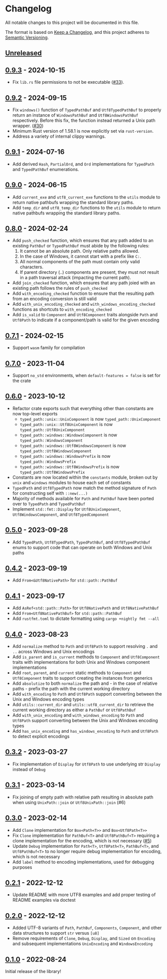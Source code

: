 # Changelog

All notable changes to this project will be documented in this file.

The format is based on [Keep a Changelog](https://keepachangelog.com/en/1.0.0/),
and this project adheres to [Semantic Versioning](https://semver.org/spec/v2.0.0.html).

## [Unreleased]

## [0.9.3] - 2024-10-15

* Fix `lib.rs` file permissions to not be executable
  ([#33](https://github.com/chipsenkbeil/typed-path/pull/33)).

## [0.9.2] - 2024-09-15

* Fix `windows()` function of `TypedPathBuf` and `Utf8TypedPathBuf` to properly
  return an instance of `WindowsPathBuf` and `Utf8WindowsPathBuf` respectively.
  Before this fix, the function instead returned a Unix path wrapper.
  ([#30](https://github.com/chipsenkbeil/typed-path/pull/30))
* Minimum Rust version of 1.58.1 is now explicitly set via `rust-version`.
* Address a variety of internal clippy warnings.

## [0.9.1] - 2024-07-16

* Add derived `Hash`, `PartialOrd`, and `Ord` implementations for `TypedPath` and `TypedPathBuf` enumerations.

## [0.9.0] - 2024-06-15

* Add `current_exe` and `utf8_current_exe` functions to the `utils` module to return native pathbufs wrapping the standard library paths.
* Add `temp_dir` and `utf8_temp_dir` functions to the `utils` module to return native pathbufs wrapping the standard library paths.

## [0.8.0] - 2024-02-24

* Add `push_checked` function, which ensures that any path added to an existing `PathBuf` or `TypedPathBuf` must abide by the following rules:
    1. It cannot be an absolute path. Only relative paths allowed.
    2. In the case of Windows, it cannot start with a prefix like `C:`.
    3. All normal components of the path must contain only valid characters.
    4. If parent directory (..) components are present, they must not result in a path traversal attack (impacting the current path).
* Add `join_checked` function, which ensures that any path joied with an existing path follows the rules of `push_checked`
* Add `with_encoding_checked` function to ensure that the resulting path from an encoding conversion is still valid
* Add `with_unix_encoding_checked` and `with_windows_encoding_checked` functions as shortcuts to `with_encoding_checked`
* Add `is_valid` to `Component` and `Utf8Component` traits alongside `Path` and `Utf8Path` to indicate if a component/path is valid for the given encoding

## [0.7.1] - 2024-02-15

* Support `wasm` family for compilation

## [0.7.0] - 2023-11-04

* Support `no_std` environments, when `default-features = false` is set for the crate

## [0.6.0] - 2023-10-12

* Refactor crate exports such that everything other than constants are now
  top-level exports
  * `typed_path::unix::UnixComponent` is now `typed_path::UnixComponent`
  * `typed_path::unix::Utf8UnixComponent` is now `typed_path::Utf8UnixComponent`
  * `typed_path::windows::WindowsComponent` is now `typed_path::WindowsComponent`
  * `typed_path::windows::Utf8WindowsComponent` is now `typed_path::Utf8WindowsComponent`
  * `typed_path::windows::WindowsPrefix` is now `typed_path::WindowsPrefix`
  * `typed_path::windows::Utf8WindowsPrefix` is now `typed_path::Utf8WindowsPrefix`
* Constants are now located within the `constants` module, broken out by `unix`
  and `windows` modules to house each set of constants
* `TypedPath` and `Utf8TypedPath` now match the method signature of `Path` for
  constructing self with `::new(...)`
* Majority of methods available for `Path` and `PathBuf` have been ported over
  to `TypedPath` and `TypedPathBuf`
* Implement `std::fmt::Display` for `Utf8UnixComponent`,
  `Utf8WindowsComponent`, and `Utf8TypedComponent`

## [0.5.0] - 2023-09-28

* Add `TypedPath`, `Utf8TypedPath`, `TypedPathBuf`, and `Utf8TypedPathBuf`
  enums to support code that can operate on both Windows and Unix paths

## [0.4.2] - 2023-09-19

* Add `From<&Utf8NativePath>` for `std::path::PathBuf`

## [0.4.1] - 2023-09-17

* Add `AsRef<std::path::Path>` for `Utf8NativePath` and `Utf8NativePathBuf`
* Add `From<Utf8NativePathBuf>` for `std::path::PathBuf`
* Add `rustfmt.toml` to dictate formatting using `cargo +nightly fmt --all`

## [0.4.0] - 2023-08-23

* Add `normalize` method to `Path` and `Utf8Path` to support resolving `.` and
  `..` across Windows and Unix encodings
* Add `is_parent` and `is_current` methods to `Component` and `Utf8Component`
  traits with implementations for both Unix and Windows component
  implementations
* Add `root`, `parent`, and `current` static methods to `Component` and
  `Utf8Component` traits to support creating the instances from generics
* Add `absolutize` to both `normalize` the path and - in the case of relative
  paths - prefix the path with the current working directory
* Add `with_encoding` to `Path` and `Utf8Path` support converting between the
  Unix and Windows encoding types
* Add `utils::current_dir` and `utils::utf8_current_dir` to retrieve the
  current working directory as either a `PathBuf` or `Utf8PathBuf`
* Add `with_unix_encoding` and `with_windows_encoding` to `Path` and `Utf8Path`
  support converting between the Unix and Windows encoding types
* Add `has_unix_encoding` and `has_windows_encoding` to `Path` and `Utf8Path`
  to detect explicit encodings

## [0.3.2] - 2023-03-27

* Fix implementation of `Display` for `Utf8Path` to use underlying str
  `Display` instead of `Debug`

## [0.3.1] - 2023-03-14

* Fix joining of empty path with relative path resulting in absolute path when
  using `UnixPath::join` or `Utf8UnixPath::join` (#6)

## [0.3.0] - 2023-02-14

* Add `Clone` implementation for `Box<Path<T>>` and `Box<Utf8Path<T>>`
* Fix `Clone` implementation for `PathBuf<T>` and `Utf8PathBuf<T>` requiring a
  clone implementation for the encoding, which is not necessary
  ([#5](https://github.com/chipsenkbeil/typed-path/issues/5))
* Update `Debug` implementation for `Path<T>`, `Utf8Path<T>`, `PathBuf<T>`, and
  `Utf8PathBuf<T>` to no longer require debug implementation for encoding,
  which is not necessary
* Add `label` method to encoding implementations, used for debugging purposes

## [0.2.1] - 2022-12-12

* Update README with more UTF8 examples and add proper testing of README
  examples via doctest

## [0.2.0] - 2022-12-12

* Added UTF-8 variants of `Path`, `PathBuf`, `Components`, `Component`, and
  other data structures to support `str` versus `[u8]`
* Remove requirements of `Clone`, `Debug`, `Display`, and `Sized` on
  `Encoding` and subsequent implementations `UnixEncoding` and
  `WindowsEncoding`

## [0.1.0] - 2022-08-24

Initial release of the library!

[Unreleased]: https://github.com/chipsenkbeil/typed-path/compare/v0.9.3...HEAD
[0.9.3]: https://github.com/chipsenkbeil/typed-path/compare/v0.9.2...v0.9.3
[0.9.2]: https://github.com/chipsenkbeil/typed-path/compare/v0.9.1...v0.9.2
[0.9.1]: https://github.com/chipsenkbeil/typed-path/compare/v0.9.0...v0.9.1
[0.9.0]: https://github.com/chipsenkbeil/typed-path/compare/v0.8.0...v0.9.0
[0.8.0]: https://github.com/chipsenkbeil/typed-path/compare/v0.7.1...v0.8.0
[0.7.1]: https://github.com/chipsenkbeil/typed-path/compare/v0.7.0...v0.7.1
[0.7.0]: https://github.com/chipsenkbeil/typed-path/compare/v0.6.0...v0.7.0
[0.6.0]: https://github.com/chipsenkbeil/typed-path/compare/v0.5.0...v0.6.0
[0.5.0]: https://github.com/chipsenkbeil/typed-path/compare/v0.4.2...v0.5.0
[0.4.2]: https://github.com/chipsenkbeil/typed-path/compare/v0.4.1...v0.4.2
[0.4.1]: https://github.com/chipsenkbeil/typed-path/compare/v0.4.0...v0.4.1
[0.4.0]: https://github.com/chipsenkbeil/typed-path/compare/v0.3.2...v0.4.0
[0.3.2]: https://github.com/chipsenkbeil/typed-path/compare/v0.3.1...v0.3.2
[0.3.1]: https://github.com/chipsenkbeil/typed-path/compare/v0.3.0...v0.3.1
[0.3.0]: https://github.com/chipsenkbeil/typed-path/compare/v0.2.1...v0.3.0
[0.2.1]: https://github.com/chipsenkbeil/typed-path/compare/v0.2.0...v0.2.1
[0.2.0]: https://github.com/chipsenkbeil/typed-path/compare/v0.1.0...v0.2.0
[0.1.0]: https://github.com/chipsenkbeil/typed-path/releases/tag/v0.1.0

